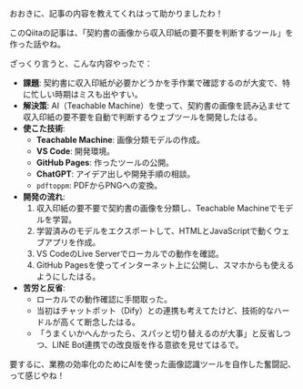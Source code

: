 おおきに、記事の内容を教えてくれはって助かりましたわ！

このQiitaの記事は、「契約書の画像から収入印紙の要不要を判断するツール」を作った話やね。

ざっくり言うと、こんな内容やったで：

*   **課題**: 契約書に収入印紙が必要かどうかを手作業で確認するのが大変で、特に忙しい時期はミスも出やすい。
*   **解決策**: AI（Teachable Machine）を使って、契約書の画像を読み込ませて収入印紙の要不要を自動で判断するウェブツールを開発したはる。
*   **使こた技術**:
    *   **Teachable Machine**: 画像分類モデルの作成。
    *   **VS Code**: 開発環境。
    *   **GitHub Pages**: 作ったツールの公開。
    *   **ChatGPT**: アイデア出しや開発手順の相談。
    *   `pdftoppm`: PDFからPNGへの変換。
*   **開発の流れ**:
    1.  収入印紙の要不要で契約書の画像を分類し、Teachable Machineでモデルを学習。
    2.  学習済みのモデルをエクスポートして、HTMLとJavaScriptで動くウェブアプリを作成。
    3.  VS CodeのLive Serverでローカルでの動作を確認。
    4.  GitHub Pagesを使ってインターネット上に公開し、スマホからも使えるようにしたはる。
*   **苦労と反省**:
    *   ローカルでの動作確認に手間取った。
    *   当初はチャットボット（Dify）との連携も考えてたけど、技術的なハードルが高くて断念したはる。
    *   「うまくいかへんかったら、スパッと切り替えるのが大事」と反省しつつ、LINE Bot連携での改良版を作る意欲を見せてはるで。

要するに、業務の効率化のためにAIを使った画像認識ツールを自作した奮闘記、って感じやね！